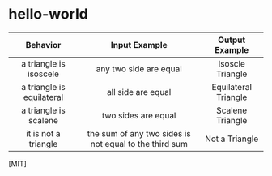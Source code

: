 # hello-world
| Behavior | Input Example | Output Example |
| :----:   | :-----------: | :------------: |
|a triangle is isoscele| any two side are equal|Isoscle Triangle     |
|a triangle is equilateral| all side are equal| Equilateral Triangle|
|a triangle is scalene|two sides are equal |Scalene Triangle|
|it is not a triangle | the sum of any two sides is not equal to the third sum|Not a Triangle|

[MIT]
